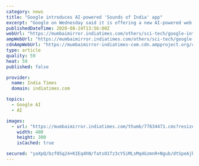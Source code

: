 ```yaml
---
category: news
title: "Google introduces AI-powered 'Sounds of India' app"
excerpt: "Google on Wednesday said it is offering a new AI-powered web app called Sounds of India that will allow you to sing Jana Gana Mana into your phone, karaoke-styl"
publishedDateTime: 2020-08-24T13:56:00Z
webUrl: "https://mumbaimirror.indiatimes.com/others/sci-tech/google-introduces-ai-powered-sounds-of-india-app/articleshow/77634361.cms"
ampWebUrl: "https://mumbaimirror.indiatimes.com/others/sci-tech/google-introduces-ai-powered-sounds-of-india-app/amp_articleshow/77634361.cms"
cdnAmpWebUrl: "https://mumbaimirror-indiatimes-com.cdn.ampproject.org/c/s/mumbaimirror.indiatimes.com/others/sci-tech/google-introduces-ai-powered-sounds-of-india-app/amp_articleshow/77634361.cms"
type: article
quality: 59
heat: 59
published: false

provider:
  name: India Times
  domain: indiatimes.com

topics:
  - Google AI
  - AI

images:
  - url: "https://mumbaimirror.indiatimes.com/thumb/77634471.cms?resizemode=4&width=400"
    width: 400
    height: 300
    isCached: true

secured: "yaXpQ/bzf05q24+KIEq4hN/fatsO1Tz3cY5iMLsMq4GzmnR+Ngub/dtSpeAjh05Fm5Q36a1Ed01jLTZ8PO4aXGoWG8WfBHyGvGlxquMe+MCDp+tnj33mDwBYVVY1txfkXWTPr25NBMTagMDQG4pItzYyFLW7WucY07cKStD8oD8NtV0jfjr9M4joL/Oh1fkMtD3txjgP99zq26x14TO9NBf3tzg2AUrVUSs6SvtzSf0ovHYPrTDetCx6p4+qiFTcZAAL4sNrSEz7UEfH+iyCJUraTmazqKrJVsVBvEReZin4tGlG0s1RgDs8RKZeAsyRAUgMflVtNYoh127hTHz+JA==;PNTyCtCpuXBfENqiUvohQQ=="
---
```


